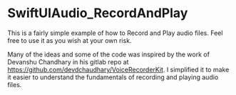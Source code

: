 # SwiftUIAudio_RecordAndPlay

This is a fairly simple example of how to Record and Play audio files. Feel free to use it as you wish at your own risk.

Many of the ideas and some of the code was inspired by the work of Devanshu Chandhary in his gitlab repo at https://github.com/devdchaudhary/VoiceRecorderKit.  I simplified it to make it easier to understand the fundamentals of recording and playing audio files. 
